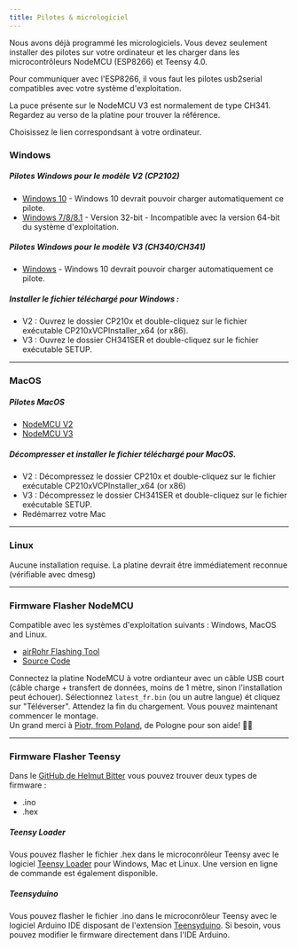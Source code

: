 ```yaml
---
title: Pilotes & micrologiciel
---
```


Nous avons déjà programmé les micrologiciels. Vous devez seulement installer des pilotes sur votre ordinateur et les charger dans les microcontrôleurs NodeMCU (ESP8266) et Teensy 4.0. 

Pour communiquer avec l'ESP8266, il vous faut les pilotes usb2serial compatibles avec votre système d'exploitation.

La puce présente sur le NodeMCU V3 est normalement de type CH341. Regardez au verso de la platine pour trouver la référence.

Choisissez le lien correspondsant à votre ordinateur.

### Windows

##### Pilotes Windows pour le modèle V2 (CP2102)
* [Windows 10](https://www.silabs.com/documents/public/software/CP210x_Universal_Windows_Driver.zip) - Windows 10 devrait pouvoir charger automatiquement ce pilote.
* [Windows 7/8/8.1](https://www.silabs.com/documents/public/software/CP210x_Windows_Drivers.zip) - Version 32-bit - Incompatible avec la version 64-bit du système d'exploitation.

##### Pilotes Windows pour le modèle V3 (CH340/CH341)
* [Windows](http://www.wch.cn/downloads/file/5.html) -  Windows 10 devrait pouvoir charger automatiquement ce pilote.

##### Installer le fichier téléchargé pour Windows :
* V2 : Ouvrez le dossier CP210x et double-cliquez sur le fichier exécutable CP210xVCPInstaller_x64 (or x86).
* V3 : Ouvrez le dossier CH341SER et double-cliquez sur le fichier exécutable SETUP.

---

### MacOS

##### Pilotes MacOS
* [NodeMCU V2](https://www.silabs.com/documents/public/software/Mac_OSX_VCP_Driver.zip )
* [NodeMCU V3](http://www.wch.cn/downloads/file/178.html) 

##### Décompresser et installer le fichier téléchargé pour MacOS. 
* V2 : Décompressez le dossier CP210x et double-cliquez sur le fichier exécutable CP210xVCPInstaller_x64 (or x86)
* V3 : Décompressez le dossier CH341SER et double-cliquez sur le fichier exécutable SETUP.
* Redémarrez votre Mac

---

### Linux
Aucune installation requise. La platine devrait être immédiatement reconnue (vérifiable avec dmesg)

---
### Firmware Flasher NodeMCU
Compatible avec les systèmes d'exploitation suivants : Windows, MacOS and Linux.
* [airRohr Flashing Tool](http://firmware.sensor.community/airrohr/flashing-tool/)
* [Source Code](https://github.com/opendata-stuttgart/airrohr-firmware-flasher/)

Connectez la platine NodeMCU à votre ordianteur avec un câble USB court (câble charge + transfert de données, moins de 1 mètre, sinon l'installation peut échouer). Sélectionnez `latest_fr.bin` (ou un autre langue) ét cliquez sur "Téléverser". Attendez la fin du chargement. Vous pouvez maintenant commencer le montage.
<br>
Un grand merci à [Piotr, from Poland](https://dropbox.inf.re/), de Pologne pour son aide! 🙋‍♂️ 

---
### Firmware Flasher Teensy
Dans le [GitHub de Helmut Bitter](https://github.com/hbitter/DNMS/tree/master/Firmware) vous pouvez trouver deux types de firmware : 
* .ino
* .hex

#####  Teensy Loader
Vous pouvez flasher le fichier .hex dans le microconrôleur Teensy avec le logiciel [Teensy Loader](https://www.pjrc.com/teensy/loader.html) pour Windows, Mac et Linux.
Une version en ligne de commande est également disponible.

#####  Teensyduino
Vous pouvez flasher le fichier .ino dans le microconrôleur Teensy avec le logiciel Arduino IDE disposant de l'extension [Teensyduino](https://www.pjrc.com/teensy/teensyduino.html).
Si besoin, vous pouvez modifier le firmware directement dans l'IDE Arduino.